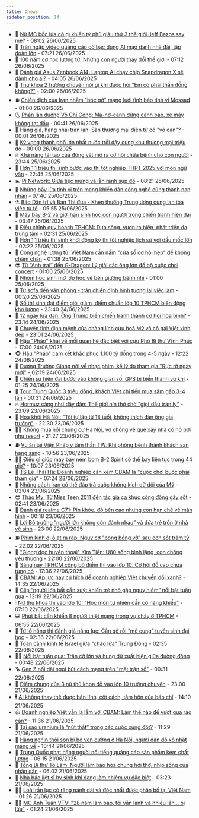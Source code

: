 ```yaml
---
title: Dnews
sidebar_position: 14
---
```


<!-- dantri-dnews:START -->
- 🤠 [Nữ MC bốc lửa có gì khiến tỷ phủ giàu thứ 3 thế giới Jeff Bezos say mê?](https://dantri.com.vn/giai-tri/nu-mc-boc-lua-co-gi-khien-ty-phu-giau-thu-3-the-gioi-jeff-bezos-say-me-20250626125904386.htm) - 08:02 26/06/2025
- 🌈 [Tràn ngập video quảng cáo cờ bạc dùng AI mạo danh nhà đài, tập đoàn lớn](https://dantri.com.vn/cong-nghe/tran-ngap-video-quang-cao-co-bac-dung-ai-mao-danh-nha-dai-tap-doan-lon-20250624093311821.htm) - 07:21 26/06/2025
- 🐎 [100 năm cơ học lượng tử: Những con người thay đổi thế giới](https://dantri.com.vn/khoa-hoc/100-nam-co-hoc-luong-tu-nhung-con-nguoi-thay-doi-the-gioi-20250626124351568.htm) - 07:12 26/06/2025
- 👹 [Đánh giá Asus Zenbook A14: Laptop AI chạy chip Snapdragon X sẽ dành cho ai?](https://dantri.com.vn/cong-nghe/danh-gia-asus-zenbook-a14-laptop-ai-chay-chip-snapdragon-x-se-danh-cho-ai-20250625164527886.htm) - 04:05 26/06/2025
- 🫶 [Thủ khoa 2 trường chuyên nói gì khi được hỏi &quot;Em có phải thần đồng không?&quot;](https://dantri.com.vn/giao-duc/thu-khoa-2-truong-chuyen-noi-gi-khi-duoc-hoi-em-co-phai-than-dong-khong-20250624203550643.htm) - 02:00 26/06/2025
- ⛽️ [Chiến dịch của Iran nhằm &quot;bóc gỡ&quot; mạng lưới tình báo tinh vi Mossad](https://dantri.com.vn/the-gioi/chien-dich-cua-iran-nham-boc-go-mang-luoi-tinh-bao-tinh-vi-mossad-20250626075903129.htm) - 01:00 26/06/2025
- 🌜 [Phân làn đường Võ Chí Công: Ma-nơ-canh đứng cảnh báo, xe máy không tạt đầu](https://dantri.com.vn/doi-song/phan-lan-duong-vo-chi-cong-ma-no-canh-dung-canh-bao-xe-may-khong-tat-dau-20250626071903304.htm) - 00:41 26/06/2025
- 💪 [Hàng giả, hàng nhái tràn lan: Sàn thương mại điện tử có &quot;vô can&quot;?](https://dantri.com.vn/kinh-doanh/hang-gia-hang-nhai-tran-lan-san-thuong-mai-dien-tu-co-vo-can-20250618173851898.htm) - 00:01 26/06/2025
- 🎊 [Kỳ vọng thành phố lớn nhất nước trỗi dậy cùng khu thương mại triệu đô](https://dantri.com.vn/xa-hoi/ky-vong-thanh-pho-lon-nhat-nuoc-troi-day-cung-khu-thuong-mai-trieu-do-20250625160250495.htm) - 00:00 26/06/2025
- 🔥 [Khả năng tái tạo của động vật mở ra cơ hội chữa bệnh cho con người](https://dantri.com.vn/khoa-hoc/kha-nang-tai-tao-cua-dong-vat-mo-ra-co-hoi-chua-benh-cho-con-nguoi-20250626025239694.htm) - 23:44 25/06/2025
- 👀 [Hơn 1,1 triệu thí sinh bước vào thi tốt nghiệp THPT 2025 với môn ngữ văn](https://dantri.com.vn/giao-duc/hon-11-trieu-thi-sinh-buoc-vao-thi-tot-nghiep-thpt-2025-voi-mon-ngu-van-20250625170740276.htm) - 22:45 25/06/2025
- 🏊 [Pi Network: Giữa tiệc mừng và lằn ranh sụp đổ](https://dantri.com.vn/kinh-doanh/pi-network-giua-tiec-mung-va-lan-ranh-sup-do-20250625102431809.htm) - 08:21 25/06/2025
- 🥸 [Những bẫy lừa tinh vi trên mạng khiến dân công nghệ cũng thành nạn nhân](https://dantri.com.vn/cong-nghe/nhung-bay-lua-tinh-vi-tren-mang-khien-dan-cong-nghe-cung-thanh-nan-nhan-20250624165642365.htm) - 07:40 25/06/2025
- ⚗️ [Báo Dân trí và Ban Thi đua - Khen thưởng Trung ương cùng lan tỏa việc tử tế](https://dantri.com.vn/noi-vu/bao-dan-tri-va-ban-thi-dua-khen-thuong-trung-uong-cung-lan-toa-viec-tu-te-20250625115150658.htm) - 05:55 25/06/2025
- 🐲 [Máy bay B-2 và giới hạn sinh học con người trong chiến tranh hiện đại](https://dantri.com.vn/khoa-hoc/may-bay-b-2-va-gioi-han-sinh-hoc-con-nguoi-trong-chien-tranh-hien-dai-20250625100058491.htm) - 03:47 25/06/2025
- 🌁 [Điều chỉnh quy hoạch TPHCM: Dựa sông, vươn ra biển, phát triển đa trung tâm](https://dantri.com.vn/xa-hoi/dieu-chinh-quy-hoach-tphcm-dua-song-vuon-ra-bien-phat-trien-da-trung-tam-20250624090142684.htm) - 02:31 25/06/2025
- 🧐 [Hơn 1,1 triệu thí sinh khởi động kỳ thi tốt nghiệp lịch sử với dấu mốc lớn](https://dantri.com.vn/giao-duc/hon-11-trieu-thi-sinh-khoi-dong-ky-thi-tot-nghiep-lich-su-voi-dau-moc-lon-20250625091325154.htm) - 02:22 25/06/2025
- 👹 [Công nghệ lượng tử: Việt Nam cần nắm &quot;cửa sổ cơ hội hẹp&quot; để không chậm chân](https://dantri.com.vn/khoa-hoc/cong-nghe-luong-tu-viet-nam-can-nam-cua-so-co-hoi-hep-de-khong-cham-chan-20250625082658340.htm) - 01:38 25/06/2025
- 😎 [Từ “Anh trai” đến G-Dragon: Lý giải các ông lớn đổ bộ cuộc chơi concert](https://dantri.com.vn/giai-tri/tu-anh-trai-den-g-dragon-ly-giai-cac-ong-lon-do-bo-cuoc-choi-concert-20250624095058092.htm) - 01:00 25/06/2025
- 🤭 [Nhóm học sinh mở lớp học vẽ bên giường bệnh nhi](https://dantri.com.vn/giao-duc/nhom-hoc-sinh-mo-lop-hoc-ve-ben-giuong-benh-nhi-20250623214850824.htm) - 01:00 25/06/2025
- 🦣 [Từ sofa đến văn phòng - trận chiến định hình tương lai việc làm](https://dantri.com.vn/kinh-doanh/tu-sofa-den-van-phong-tran-chien-dinh-hinh-tuong-lai-viec-lam-20250621004417258.htm) - 00:20 25/06/2025
- 🙉 [Số thí sinh đạt điểm giỏi giảm, điểm chuẩn lớp 10 TPHCM biến động khó lường](https://dantri.com.vn/giao-duc/so-thi-sinh-dat-diem-gioi-giam-diem-chuan-lop-10-tphcm-bien-dong-kho-luong-20250624233352133.htm) - 23:40 24/06/2025
- 🗽 [12 ngày lửa đạn: Ông Trump biến chiến tranh thành cơ hội hòa bình?](https://dantri.com.vn/the-gioi/12-ngay-lua-dan-ong-trump-bien-chien-tranh-thanh-co-hoi-hoa-binh-20250625061345896.htm) - 23:14 24/06/2025
- 🐻 [Chuyện tình định mệnh của chàng lính cứu hoả Mỹ và cô gái Việt xinh đẹp](https://dantri.com.vn/doi-song/chuyen-tinh-dinh-menh-cua-chang-linh-cuu-hoa-my-va-co-gai-viet-xinh-dep-20250619155216134.htm) - 23:01 24/06/2025
- 🫣 [Hậu &quot;Pháo&quot; khai về mối quan hệ đặc biệt với cựu Phó Bí thư Vĩnh Phúc](https://dantri.com.vn/phap-luat/hau-phao-khai-ve-moi-quan-he-dac-biet-voi-cuu-pho-bi-thu-vinh-phuc-20250624202457860.htm) - 17:00 24/06/2025
- 🐵 [Hậu &quot;Pháo&quot; cam kết khắc phục 1.100 tỷ đồng trong 4-5 ngày](https://dantri.com.vn/phap-luat/hau-phao-cam-ket-khac-phuc-1100-ty-dong-trong-4-5-ngay-20250624191131513.htm) - 12:22 24/06/2025
- 🥷 [Dương Trường Giang nói về nhạc phim, kể lý do tham gia &quot;Rực rỡ ngày mới&quot;](https://dantri.com.vn/giai-tri/duong-truong-giang-noi-ve-nhac-phim-ke-ly-do-tham-gia-ruc-ro-ngay-moi-20250624001759829.htm) - 02:19 24/06/2025
- 🐻 [Chiến sự hiện đại bước vào không gian số: GPS bị biến thành vũ khí](https://dantri.com.vn/khoa-hoc/chien-su-hien-dai-buoc-vao-khong-gian-so-gps-bi-bien-thanh-vu-khi-20250624081244491.htm) - 01:25 24/06/2025
- 🥸 [Tour Trung Quốc 3 triệu đồng, khách Việt chi tiền mua sắm gấp 3-4 lần](https://dantri.com.vn/du-lich/tour-trung-quoc-3-trieu-dong-khach-viet-chi-tien-mua-sam-gap-3-4-lan-20250623214249944.htm) - 00:31 24/06/2025
- 🔥 [Hormuz căng như dây đàn: Thế giới nín thở chờ &quot;giọt dầu tràn ly&quot;](https://dantri.com.vn/kinh-doanh/hormuz-cang-nhu-day-dan-the-gioi-nin-tho-cho-giot-dau-tran-ly-20250623133359068.htm) - 23:09 23/06/2025
- 🥰 [Hoa khôi Hà Nội: &quot;Tôi tự lập từ 18 tuổi, không thích đàn ông gia trưởng&quot;](https://dantri.com.vn/giai-tri/hoa-khoi-ha-noi-toi-tu-lap-tu-18-tuoi-khong-thich-dan-ong-gia-truong-20250623114655475.htm) - 22:30 23/06/2025
- 👨‍🏫 [Không mua nổi chung cư Hà Nội, vợ chồng về quê xây nhà có hồ bơi như resort](https://dantri.com.vn/doi-song/khong-mua-noi-chung-cu-ha-noi-vo-chong-ve-que-xay-nha-co-ho-boi-nhu-resort-20250623140253333.htm) - 21:27 23/06/2025
- ⛽️ [Vụ án tại Viện Pháp y tâm thần TW: Khi phòng bệnh thành khách sạn hạng sang](https://dantri.com.vn/phap-luat/vu-an-tai-vien-phap-y-tam-than-tw-khi-phong-benh-thanh-khach-san-hang-sang-20250623172458069.htm) - 10:56 23/06/2025
- 🧑‍💻 [Điều gì giúp máy bay ném bom B-2 Spirit có thể bay liên tục trong 44 giờ?](https://dantri.com.vn/khoa-hoc/dieu-gi-giup-may-bay-nem-bom-b-2-spirit-co-the-bay-lien-tuc-trong-44-gio-20250623155431756.htm) - 10:07 23/06/2025
- 💪 [TS Lê Thái Hà: Doanh nghiệp cần xem CBAM là &quot;cuộc chơi buộc phải tham gia&quot;](https://dantri.com.vn/kinh-doanh/ts-le-thai-ha-doanh-nghiep-can-xem-cbam-la-cuoc-choi-buoc-phai-tham-gia-20250621002951874.htm) - 07:24 23/06/2025
- 🔭 [Những cách Iran có thể đáp trả cuộc không kích dữ dội của Mỹ](https://dantri.com.vn/the-gioi/nhung-cach-iran-co-the-dap-tra-cuoc-khong-kich-du-doi-cua-my-20250623092559861.htm) - 03:04 23/06/2025
- 😎 [Thảo My: Từ Miss Teen 2011 đến tác giả ca khúc cộng đồng gây sốt](https://dantri.com.vn/giai-tri/thao-my-tu-miss-teen-2011-den-tac-gia-ca-khuc-cong-dong-gay-sot-20250623081551080.htm) - 02:41 23/06/2025
- 🦩 [Đánh giá realme C71: Pin khỏe, độ bền cao nhưng còn hạn chế về màn hình](https://dantri.com.vn/cong-nghe/danh-gia-realme-c71-pin-khoe-do-ben-cao-nhung-con-han-che-ve-man-hinh-20250622152343425.htm) - 00:18 23/06/2025
- 🐻 [Lời Bộ trưởng “người lớn không còn đánh nhau” và đứa trẻ trốn ở nhà vệ sinh](https://dantri.com.vn/giao-duc/loi-bo-truong-nguoi-lon-khong-con-danh-nhau-va-dua-tre-tron-o-nha-ve-sinh-20250622132454795.htm) - 23:00 22/06/2025
- ⛽️ [Phim kinh dị ồ ạt ra rạp: Nguy cơ &quot;bong bóng vỡ&quot; sau cơn sốt trăm tỷ](https://dantri.com.vn/giai-tri/phim-kinh-di-o-at-ra-rap-nguy-co-bong-bong-vo-sau-con-sot-tram-ty-20250619105026339.htm) - 22:02 22/06/2025
- 📝 [&quot;Giọng đọc huyền thoại&quot; Kim Tiến: U80 sống bình lặng, con chồng yêu thương](https://dantri.com.vn/giai-tri/giong-doc-huyen-thoai-kim-tien-u80-song-binh-lang-con-chong-yeu-thuong-20250621155608804.htm) - 22:00 22/06/2025
- 💯 [Sáng nay TPHCM công bố điểm thi vào lớp 10: Cơ hội đỗ cao chưa từng có](https://dantri.com.vn/giao-duc/sang-nay-tphcm-cong-bo-diem-thi-vao-lop-10-co-hoi-do-cao-chua-tung-co-20250623002717488.htm) - 17:36 22/06/2025
- 🤠 [CBAM: Áp lực hay cú hích để doanh nghiệp Việt chuyển đổi xanh?](https://dantri.com.vn/kinh-doanh/cbam-ap-luc-hay-cu-hich-de-doanh-nghiep-viet-chuyen-doi-xanh-20250620120231472.htm) - 14:35 22/06/2025
- 🧐 [Clip “người lớn bất cẩn suýt khiến trẻ nhỏ gặp nguy hiểm” nổi bật tuần qua](https://dantri.com.vn/cong-nghe/clip-nguoi-lon-bat-can-suyt-khien-tre-nho-gap-nguy-hiem-noi-bat-tuan-qua-20250622093605326.htm) - 12:19 22/06/2025
- 🕯 [Nữ thủ khoa thi vào lớp 10: &quot;Học môn tự nhiên cần có năng khiếu&quot;](https://dantri.com.vn/giao-duc/nu-thu-khoa-thi-vao-lop-10-hoc-mon-tu-nhien-can-co-nang-khieu-20250622123209900.htm) - 07:10 22/06/2025
- 💻 [Phút bất cẩn khiến 8 người thiệt mạng trong vụ cháy ở TPHCM](https://dantri.com.vn/phap-luat/phut-bat-can-khien-8-nguoi-thiet-mang-trong-vu-chay-o-tphcm-20250621113325046.htm) - 06:55 22/06/2025
- 🌋 [Từ lỗ hổng thi đánh giá năng lực: Cần gỡ rối “mê cung” tuyển sinh đại học](https://dantri.com.vn/giao-duc/tu-lo-hong-thi-danh-gia-nang-luc-can-go-roi-me-cung-tuyen-sinh-dai-hoc-20250622090033192.htm) - 02:36 22/06/2025
- 🤖 [Toàn cảnh kinh tế Israel giữa &quot;chảo lửa&quot; Trung Đông](https://dantri.com.vn/kinh-doanh/toan-canh-kinh-te-israel-giua-chao-lua-trung-dong-20241019005806987.htm) - 02:35 22/06/2025
- 🧑‍💻 [Nổi bật tuần qua: Trăn cỡ lớn và hung dữ xuất hiện giữa đường đông](https://dantri.com.vn/khoa-hoc/noi-bat-tuan-qua-tran-co-lon-va-hung-du-xuat-hien-giua-duong-dong-20250622062934356.htm) - 00:48 22/06/2025
- 🪜 [Gen Z nối dài ngòi bút cách mạng trên &quot;mặt trận số&quot;](https://dantri.com.vn/cong-nghe/gen-z-noi-dai-ngoi-but-cach-mang-tren-mat-tran-so-20250620220606832.htm) - 00:31 22/06/2025
- 🚀 [Điểm chung của 3 nữ thủ khoa đỗ vào lớp 10 trường chuyên](https://dantri.com.vn/giao-duc/diem-chung-cua-3-nu-thu-khoa-do-vao-lop-10-truong-chuyen-20250621222935304.htm) - 23:00 21/06/2025
- 🕴 [AI không thay thế được bản lĩnh, cốt cách, tâm hồn của báo chí](https://dantri.com.vn/xa-hoi/ai-khong-thay-the-duoc-ban-linh-cot-cach-tam-hon-cua-bao-chi-20250621205152270.htm) - 14:10 21/06/2025
- 👍 [Doanh nghiệp Việt vẫn lạ lẫm với CBAM: Làm thế nào để vượt qua rào cản?](https://dantri.com.vn/kinh-doanh/doanh-nghiep-viet-van-la-lam-voi-cbam-lam-the-nao-de-vuot-qua-rao-can-20250619021514962.htm) - 11:36 21/06/2025
- 🥳 [Tại sao uranium là “nút thắt” trong các cuộc xung đột?](https://dantri.com.vn/khoa-hoc/tai-sao-uranium-la-nut-that-trong-cac-cuoc-xung-dot-20250621175146509.htm) - 11:29 21/06/2025
- 🥳 [Hàng nghìn thỏi son bị bỏ ven đường ở Hà Nội, người dân đổ xô nhặt mang về](https://dantri.com.vn/doi-song/hang-nghin-thoi-son-bi-bo-ven-duong-o-ha-noi-nguoi-dan-do-xo-nhat-mang-ve-20250621173048628.htm) - 10:44 21/06/2025
- 🦩 [Trung Quốc phạt nặng người nổi tiếng quảng cáo sản phẩm kém chất lượng](https://dantri.com.vn/giai-tri/trung-quoc-phat-nang-nguoi-noi-tieng-quang-cao-san-pham-kem-chat-luong-20250621113124528.htm) - 06:15 21/06/2025
- 🗽 [Tổng Bí thư Tô Lâm: Người làm báo hòa chung hơi thở, nhịp sống của nhân dân](https://dantri.com.vn/xa-hoi/tong-bi-thu-to-lam-nguoi-lam-bao-hoa-chung-hoi-tho-nhip-song-cua-nhan-dan-20250621123044338.htm) - 06:02 21/06/2025
- 🤖 [Nhà báo liệt sĩ hy sinh khi đang làm nhiệm vụ đặc biệt](https://dantri.com.vn/xa-hoi/nha-bao-liet-si-hy-sinh-khi-dang-lam-nhiem-vu-dac-biet-20250620093659909.htm) - 03:23 21/06/2025
- 🧑‍🏫 [Loài rắn lục có răng nanh dài và độc nhất được phân bố tại Việt Nam](https://dantri.com.vn/khoa-hoc/loai-ran-luc-co-rang-nanh-dai-va-doc-nhat-duoc-phan-bo-tai-viet-nam-20250621025414331.htm) - 01:26 21/06/2025
- 👨‍🏫 [MC Anh Tuấn VTV: &quot;28 năm làm báo, tôi vẫn lành và nhiều lần... bị lừa&quot;](https://dantri.com.vn/giai-tri/mc-anh-tuan-vtv-28-nam-lam-bao-toi-van-lanh-va-nhieu-lan-bi-lua-20250620143805900.htm) - 01:24 21/06/2025<!-- dantri-dnews:END -->
